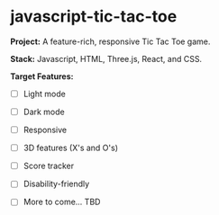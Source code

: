 # javascript-tic-tac-toe

**Project:** A feature-rich, responsive Tic Tac Toe game. 

**Stack:** Javascript, HTML, Three.js, React, and CSS.

**Target Features:**
- [ ] Light mode
- [ ] Dark mode
- [ ] Responsive
- [ ] 3D features (X's and O's)
- [ ] Score tracker
- [ ] Disability-friendly
- [ ] More to come... TBD


